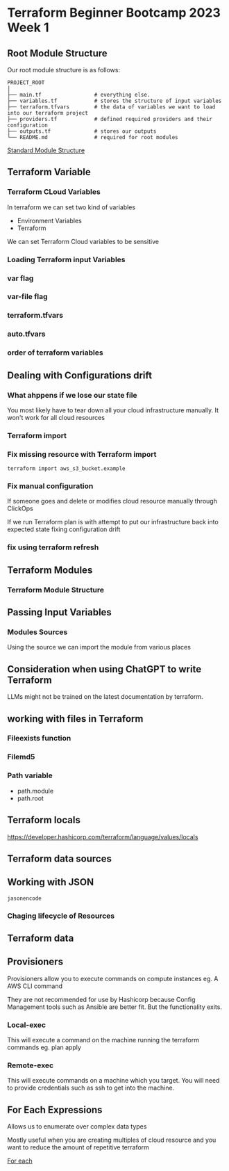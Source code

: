 # Terraform Beginner Bootcamp 2023 Week 1

## Root Module Structure
Our root module structure is as follows:

```
PROJECT_ROOT
│
├── main.tf                 # everything else.
├── variables.tf            # stores the structure of input variables
├── terraform.tfvars        # the data of variables we want to load into our terraform project
├── providers.tf            # defined required providers and their configuration
├── outputs.tf              # stores our outputs
└── README.md               # required for root modules
```

[Standard Module Structure](https://developer.hashicorp.com/terraform/language/modules/develop/structure)

## Terraform Variable
### Terraform CLoud Variables

In terraform we can set two kind of variables
- Environment Variables
- Terraform 

We can set Terraform Cloud variables to be sensitive

### Loading Terraform input Variables

### var flag

### var-file flag

### terraform.tfvars

### auto.tfvars

### order of terraform variables

## Dealing with Configurations drift

### What ahppens if we lose our state file
You most likely have to tear down all your cloud infrastructure manually.
It won't work for all cloud resources

### Terraform import

### Fix missing resource with Terraform import
`terraform import aws_s3_bucket.example`

### Fix manual configuration

If someone goes and delete or modifies cloud resource manually through ClickOps

If we run Terraform plan is with attempt to put our infrastructure back into expected state fixing configuration drift

### fix using terraform refresh

## Terraform Modules

### Terraform Module Structure

## Passing Input Variables

### Modules Sources

Using the source we can import the module from various places

## Consideration when using ChatGPT to write Terraform

LLMs might not be trained on the latest documentation by terraform.

## working with files in Terraform

### Fileexists function

### Filemd5


### Path variable

- path.module
- path.root
## Terraform locals
https://developer.hashicorp.com/terraform/language/values/locals
## Terraform data sources

## Working with JSON

`jasonencode`

### Chaging lifecycle of Resources

## Terraform data

## Provisioners

Provisioners allow you to execute commands on compute instances eg. A AWS CLI command

They are not recommended for use by Hashicorp because Config Management tools such as Ansible are better fit. But the functionality exits.

### Local-exec

This will execute a command on the machine running the terraform commands eg. plan apply

### Remote-exec

This will execute commands on a machine which you target. You will need to provide credentials such as ssh to get into the machine.


## For Each Expressions

Allows us to enumerate over complex data types

Mostly useful when you are creating multiples of cloud resource and you want to reduce the amount of repetitive terraform

[For each](https://developer.hashicorp.com/terraform/language/meta-arguments/for_each)

